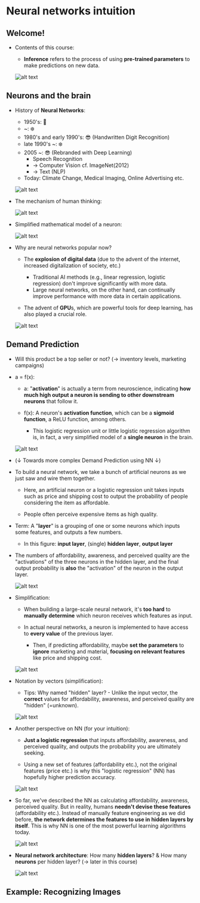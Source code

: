 # Neural networks intuition

## Welcome!

- Contents of this course:

  - **Inference** refers to the process of using **pre-trained parameters** to make predictions on new data.

  ![alt text](resources/notes/01.png)

## Neurons and the brain

- History of **Neural Networks**:

  - 1950's: 🚀
  - ~: ❄️
  - 1980's and early 1990's: 😎 (Handwritten Digit Recognition)
  - late 1990's ~: ❄️
  - 2005 ~: 😎 (Rebranded with Deep Learning)
    - Speech Recognition
    - &rarr; Computer Vision cf. ImageNet(2012)
    - &rarr; Text (NLP)
  - Today: Climate Change, Medical Imaging, Online Advertising etc.

  ![alt text](resources/notes/02.png)

- The mechanism of human thinking:

  ![alt text](resources/notes/03.png)

- Simplified mathematical model of a neuron:

  ![alt text](resources/notes/04.png)

- Why are neural networks popular now?

  - The **explosion of digital data** (due to the advent of the internet, increased digitalization of society, etc.)

    - Traditional AI methods (e.g., linear regression, logistic regression) don't improve significantly with more data.
    - Large neural networks, on the other hand, can continually improve performance with more data in certain applications.

  - The advent of **GPU**s, which are powerful tools for deep learning, has also played a crucial role.

  ![alt text](resources/notes/05.png)

## Demand Prediction

- Will this product be a top seller or not? (&rarr; inventory levels, marketing campaigns)

- a = f(x):

  - a: "**activation**" is actually a term from neuroscience, indicating **how much high output a neuron is sending to other downstream neurons** that follow it.

  - f(x): A neuron's **activation function**, which can be a **sigmoid function**, a ReLU function, among others.

    - This logistic regression unit or little logistic regression algorithm is, in fact, a very simplified model of a **single neuron** in the brain.

  ![alt text](resources/notes/06.png)

- (&darr; Towards more complex Demand Prediction using NN &darr;)

- To build a neural network, we take a bunch of artificial neurons as we just saw and wire them together.

  - Here, an artificial neuron or a logistic regression unit takes inputs such as price and shipping cost to output the probability of people considering the item as affordable.

  - People often perceive expensive items as high quality.

- Term: A "**layer**" is a grouping of one or some neurons which inputs some features, and outputs a few numbers.

  - In this figure: **input layer**, (single) **hidden layer**, **output layer**

- The numbers of affordability, awareness, and perceived quality are the "activations" of the three neurons in the hidden layer, and the final output probability is **also** the "activation" of the neuron in the output layer.

  ![alt text](resources/notes/07.png)

- Simplification:

  - When building a large-scale neural network, it's **too hard** to **manually determine** which neuron receives which features as input.

  - In actual neural networks, a neuron is implemented to have access to **every value** of the previous layer.

    - Then, if predicting affordability, maybe **set the parameters** to **ignore** marketing and material, **focusing on relevant features** like price and shipping cost.

  ![alt text](resources/notes/08.png)

- Notation by vectors (simplification):

  - Tips: Why named "hidden" layer? - Unlike the input vector, the **correct** values for affordability, awareness, and perceived quality are "hidden" (=unknown).

  ![alt text](resources/notes/09.png)

- Another perspective on NN (for your intuition):

  - **Just a logistic regression** that inputs affordability, awareness, and perceived quality, and outputs the probability you are ultimately seeking.

  - Using a new set of features (affordability etc.), not the original features (price etc.) is why this "logistic regression" (NN) has hopefully higher prediction accuracy.

  ![alt text](resources/notes/10.png)

- So far, we've described the NN as calculating affordability, awareness, perceived quality. But in reality, humans **needn't devise these features** (affordability etc.). Instead of manually feature engineering as we did before, **the network determines the features to use in hidden layers by itself**. This is why NN is one of the most powerful learning algorithms today.

  ![alt text](resources/notes/11.png)

- **Neural network architecture**: How many **hidden layers**? & How many **neurons** per hidden layer? (&rarr; later in this course)

  ![alt text](resources/notes/12.png)

## Example: Recognizing Images
